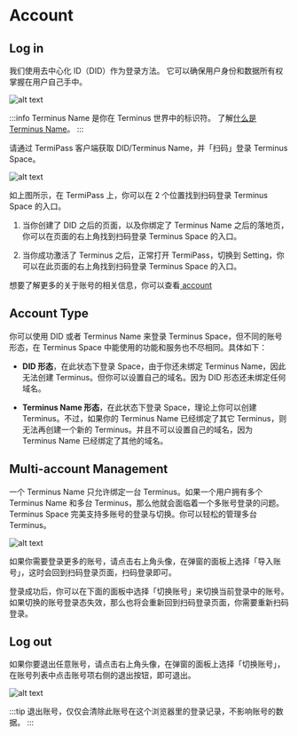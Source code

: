# Account

## Log in

我们使用去中心化 ID（DID）作为登录方法。 它可以确保用户身份和数据所有权掌握在用户自己手中。

![alt text](/images/how-to/space/space_login.jpg)

:::info
Terminus Name 是你在 Terminus 世界中的标识符。 了解[什么是 Terminus Name](../../developer/contribute/snowinning/terminus-name.md)。
:::

请通过 TermiPass 客户端获取 DID/Terminus Name，并「扫码」登录 Terminus Space。

![alt text](/images/how-to/space/login.jpg)

如上图所示，在 TermiPass 上，你可以在 2 个位置找到扫码登录 Terminus Space 的入口。

1. 当你创建了 DID 之后的页面，以及你绑定了 Terminus Name 之后的落地页，你可以在页面的右上角找到扫码登录 Terminus Space 的入口。

2. 当你成功激活了 Terminus 之后，正常打开 TermiPass，切换到 Setting，你可以在此页面的右上角找到扫码登录 Terminus Space 的入口。

想要了解更多的关于账号的相关信息，你可以查看[ account](../termipass/account/index.md)

## Account Type

你可以使用 DID 或者 Terminus Name 来登录 Terminus Space，但不同的账号形态，在 Terminus Space 中能使用的功能和服务也不尽相同。具体如下：

- **DID 形态**，在此状态下登录 Space，由于你还未绑定 Terminus Name，因此无法创建 Terminus。但你可以设置自己的域名。因为 DID 形态还未绑定任何域名。

- **Terminus Name 形态**，在此状态下登录 Space，理论上你可以创建 Terminus。不过，如果你的 Terminus Name 已经绑定了其它 Terminus，则无法再创建一个新的 Terminus。并且不可以设置自己的域名，因为 Terminus Name 已经绑定了其他的域名。

## Multi-account Management

一个 Terminus Name 只允许绑定一台 Terminus。如果一个用户拥有多个 Terminus Name 和多台 Terminus，那么他就会面临着一个多账号登录的问题。Terminus Space 完美支持多账号的登录与切换。你可以轻松的管理多台 Terminus。

![alt text](/images/how-to/space/import_account.jpg)

如果你需要登录更多的账号，请点击右上角头像，在弹窗的面板上选择「导入账号」，这时会回到扫码登录页面，扫码登录即可。

登录成功后，你可以在下面的面板中选择「切换账号」来切换当前登录中的账号。如果切换的账号登录态失效，那么也将会重新回到扫码登录页面，你需要重新扫码登录。

## Log out

如果你要退出任意账号，请点击右上角头像，在弹窗的面板上选择「切换账号」，在账号列表中点击账号项右侧的退出按钮，即可退出。

![alt text](/images/how-to/space/log_out.jpg)

:::tip
退出账号，仅仅会清除此账号在这个浏览器里的登录记录，不影响账号的数据。
:::
